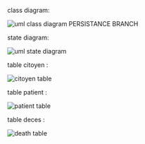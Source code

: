 class diagram:

![uml class diagram PERSISTANCE BRANCH](https://user-images.githubusercontent.com/75387956/103082128-b31a5800-45d9-11eb-83fa-b62215a7535c.png)


state diagram:

![uml state diagram](https://user-images.githubusercontent.com/75387956/103080714-b06a3380-45d6-11eb-95c2-eff963756edb.png)



table citoyen :

![citoyen table](https://user-images.githubusercontent.com/75387956/103095434-dc021380-4600-11eb-9e61-a51173ed7b1c.png)

table patient :

![patient table](https://user-images.githubusercontent.com/75387956/103095462-ede3b680-4600-11eb-8cc0-a403446db5a8.png)

table deces : 

![death table](https://user-images.githubusercontent.com/75387956/103095501-081d9480-4601-11eb-8056-88ea104bea2d.png)
